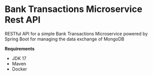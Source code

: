 # Bank Transactions Microservice Rest API
RESTful API for a simple Bank Transactions Microservice powered by Spring Boot for managing the data exchange of MongoDB

**Requirements**
- JDK 17
- Maven
- Docker
